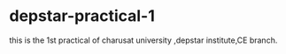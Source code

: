 # depstar-practical-1
this is the 1st practical of charusat university ,depstar institute,CE branch.
